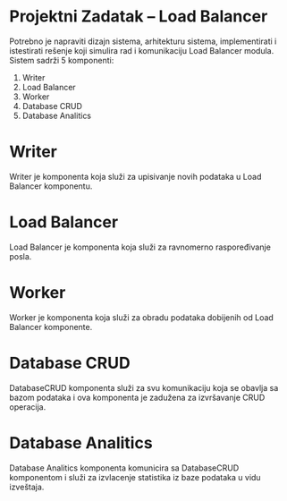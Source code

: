 # Projektni Zadatak  – Load Balancer

Potrebno je napraviti dizajn sistema, arhitekturu sistema, implementirati i istestirati rešenje koji simulira rad i komunikaciju 
Load Balancer modula.
Sistem sadrži 5 komponenti:
1. Writer
2. Load Balancer
3. Worker
4. Database CRUD
5. Database Analitics
# Writer

Writer je komponenta koja služi za upisivanje novih podataka u Load Balancer komponentu.

# Load Balancer

Load Balancer je komponenta koja služi za ravnomerno raspoređivanje posla. 

# Worker

Worker je komponenta koja služi za obradu podataka dobijenih od Load Balancer komponente. 

# Database CRUD

DatabaseCRUD komponenta služi za svu komunikaciju koja se obavlja sa bazom podataka
i ova komponenta je zadužena za izvršavanje CRUD operacija. 

# Database Analitics

Database Analitics komponenta komunicira sa DatabaseCRUD komponentom i služi za izvlacenje statistika
iz baze podataka u vidu izveštaja.
